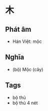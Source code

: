 # 木

## Phát âm
* Hán Việt: mộc

## Nghĩa
* (bộ) Mộc (cây)

## Tags
* bộ thủ
* bộ thủ 4 nét

<script>window.HANZI_FIELD='木';</script>